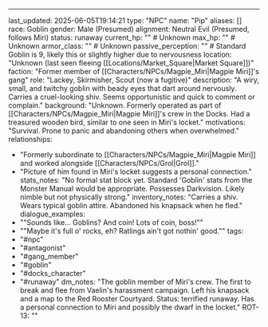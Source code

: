 ---
last_updated: 2025-06-05T19:14:21
type: "NPC"
name: "Pip"
aliases: []
race: Goblin
gender: Male (Presumed)
alignment: Neutral Evil (Presumed, follows Miri)
status: runaway
current_hp: "" # Unknown
max_hp: "" # Unknown
armor_class: "" # Unknown
passive_perception: "" # Standard Goblin is 9, likely this or slightly higher due to nervousness
location: "Unknown (last seen fleeing [[Locations/Market_Square\|Market Square]])"
faction: "Former member of [[Characters/NPCs/Magpie_Miri\|Magpie Miri]]'s gang"
role: "Lackey, Skirmisher, Scout (now a fugitive)"
description: "A wiry, small, and twitchy goblin with beady eyes that dart around nervously. Carries a cruel-looking shiv. Seems opportunistic and quick to comment or complain."
background: "Unknown. Formerly operated as part of [[Characters/NPCs/Magpie_Miri\|Magpie Miri]]'s crew in the Docks. Had a treasured wooden bird, similar to one seen in Miri's locket."
motivations: "Survival. Prone to panic and abandoning others when overwhelmed."
relationships:
  - "Formerly subordinate to [[Characters/NPCs/Magpie_Miri\|Magpie Miri]] and worked alongside [[Characters/NPCs/Grol\|Grol]]."
  - "Picture of him found in Miri's locket suggests a personal connection."
stats_notes: "No formal stat block yet. Standard 'Goblin' stats from the Monster Manual would be appropriate. Possesses Darkvision. Likely nimble but not physically strong."
inventory_notes: "Carries a shiv. Wears typical goblin attire. Abandoned his knapsack when he fled."
dialogue_examples:
  - "\"Sounds like... Goblins? And coin! Lots of coin, boss!\""
  - "\"Maybe it's full o' rocks, eh? Ratlings ain't got nothin' good.\""
tags:
  - "#npc"
  - "#antagonist"
  - "#gang_member"
  - "#goblin"
  - "#docks_character"
  - "#runaway"
dm_notes: "The goblin member of Miri's crew. The first to break and flee from Vaelin's harassment campaign. Left his knapsack and a map to the Red Rooster Courtyard. Status: terrified runaway. Has a personal connection to Miri and possibly the dwarf in the locket."
ROT-13: ""